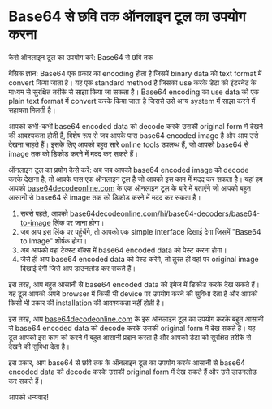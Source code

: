 Base64 से छवि तक ऑनलाइन टूल का उपयोग करना
=========================================

कैसे ऑनलाइन टूल का उपयोग करें: Base64 से छवि तक

बेसिक ज्ञान: Base64 एक प्रकार का encoding होता है जिसमें binary data को text format में convert किया जाता है। यह एक standard method है जिसका use करके डेटा को इंटरनेट के माध्यम से सुरक्षित तरीके से साझा किया जा सकता है। Base64 encoding का use data को एक plain text format में convert करके किया जाता है जिससे उसे अन्य system में साझा करने में सहायता मिलती है।

आपको कभी-कभी base64 encoded data को decode करके उसकी original form में देखने की आवश्यकता होती है, विशेष रूप से जब आपके पास base64 encoded image है और आप उसे देखना चाहते हैं। इसके लिए आपको बहुत सारे online tools उपलब्ध हैं, जो आपको base64 से image तक को डिकोड करने में मदद कर सकते हैं।

ऑनलाइन टूल का प्रयोग कैसे करें: अब जब आपको base64 encoded image को decode करके देखना है, तो आपके पास एक ऑनलाइन टूल है जो आपको इस काम में मदद कर सकता है। यहां हम आपको [base64decodeonline.com](http://base64decodeonline.com) के एक ऑनलाइन टूल के बारे में बताएंगे जो आपको बहुत आसानी से base64 से image तक को डिकोड करने में मदद कर सकता है।

1. सबसे पहले, आपको [base64decodeonline.com/hi/base64-decoders/base64-to-image](http://base64decodeonline.com/hi/base64-decoders/base64-to-image) लिंक पर जाना होगा।
2. जब आप इस लिंक पर पहुंचेंगे, तो आपको एक simple interface दिखाई देगा जिसमें "Base64 to Image" शीर्षक होगा।
3. अब आपको वहां टेक्स्ट बॉक्स में base64 encoded data को पेस्ट करना होगा।
4. जैसे ही आप base64 encoded data को पेस्ट करेंगे, तो तुरंत ही वहां पर original image दिखाई देगी जिसे आप डाउनलोड कर सकते हैं।

इस तरह, आप बहुत आसानी से base64 encoded data को इमेज में डिकोड करके देख सकते हैं। यह टूल आपको अपने browser में किसी भी device पर उपयोग करने की सुविधा देता है और आपको किसी भी प्रकार की installation की आवश्यकता नहीं होती है।

इस तरह, आप [base64decodeonline.com](http://base64decodeonline.com) के इस ऑनलाइन टूल का उपयोग करके बहुत आसानी से base64 encoded data को decode करके उसकी original form में देख सकते हैं। यह टूल आपको इस काम को करने में बहुत आसानी प्रदान करता है और आपको डेटा को सुरक्षित तरीके से देखने की सुविधा देता है।

इस प्रकार, आप base64 से छवि तक के ऑनलाइन टूल का उपयोग करके आसानी से base64 encoded data को decode करके उसकी original form में देख सकते हैं और उसे डाउनलोड कर सकते हैं।

आपको धन्यवाद!